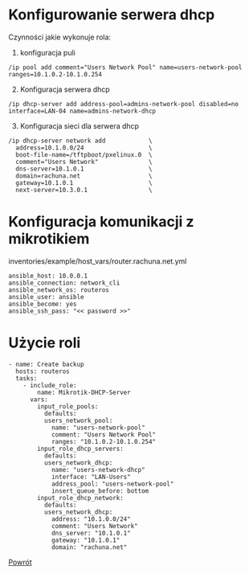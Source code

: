 Konfigurowanie serwera dhcp
=========

Czynności jakie wykonuje rola:

1. konfiguracja puli
  ```
  /ip pool add comment="Users Network Pool" name=users-network-pool ranges=10.1.0.2-10.1.0.254

  ```
2. Konfiguracja serwera dhcp
  ```
  /ip dhcp-server add address-pool=admins-network-pool disabled=no interface=LAN-04 name=admins-network-dhcp
  ```
3. Konfiguracja sieci dla serwera dhcp
  ```
  /ip dhcp-server network add            \
    address=10.1.0.0/24                  \
    boot-file-name=/tftpboot/pxelinux.0  \
    comment="Users Network"              \
    dns-server=10.1.0.1                  \
    domain=rachuna.net                   \
    gateway=10.1.0.1                     \
    next-server=10.3.0.1                 \
  ```


Konfiguracja komunikacji z mikrotikiem
=========
inventories/example/host_vars/router.rachuna.net.yml
```
ansible_host: 10.0.0.1
ansible_connection: network_cli
ansible_network_os: routeros
ansible_user: ansible
ansible_become: yes
ansible_ssh_pass: "<< password >>"
```

Użycie roli
=========

```
- name: Create backup
  hosts: routeros
  tasks:
    - include_role:
        name: Mikrotik-DHCP-Server
      vars:
        input_role_pools:
          defaults:
          users_network_pool:
            name: "users-network-pool"
            comment: "Users Network Pool"
            ranges: "10.1.0.2-10.1.0.254"
        input_role_dhcp_servers:
          defaults:
          users_network_dhcp:
            name: "users-network-dhcp"
            interface: "LAN-Users"
            address_pool: "users-network-pool"
            insert_queue_before: bottom
        input_role_dhcp_network:
          defaults:
          users_network_dhcp:
            address: "10.1.0.0/24"
            comment: "Users Network"
            dns_server: "10.1.0.1"
            gateway: "10.1.0.1"
            domain: "rachuna.net"
```


[Powrót](../../README.md)